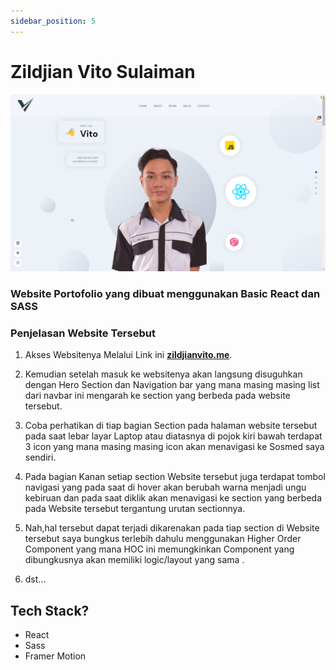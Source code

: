 ```yaml
---
sidebar_position: 5
---
```


# Zildjian Vito Sulaiman

[![Locale Dropdown1](./img/vito/websitevito-img.png)](http://zildjianvito.me)

### Website Portofolio yang dibuat menggunakan Basic **React** dan **SASS**

### Penjelasan Website Tersebut

1. Akses Websitenya Melalui Link ini **[zildjianvito.me](http://zildjianvito.me)**.

2. Kemudian setelah masuk ke websitenya akan langsung disuguhkan dengan Hero Section dan Navigation bar yang mana masing masing list dari navbar ini mengarah ke section yang berbeda pada website tersebut.

3. Coba perhatikan di tiap bagian Section pada halaman website tersebut pada saat lebar layar Laptop atau diatasnya di pojok kiri bawah terdapat 3 icon yang mana masing masing icon akan menavigasi ke Sosmed saya sendiri.

4. Pada bagian Kanan setiap section Website tersebut juga terdapat tombol navigasi yang pada saat di hover akan berubah warna menjadi ungu kebiruan dan pada saat diklik akan menavigasi ke section yang berbeda pada Website tersebut tergantung urutan sectionnya.

5. Nah,hal tersebut dapat terjadi dikarenakan pada tiap section di Website tersebut saya bungkus terlebih dahulu menggunakan Higher Order Component yang mana HOC ini memungkinkan Component yang dibungkusnya akan memiliki logic/layout yang sama .

6. dst...

## Tech Stack?

- React
- Sass
- Framer Motion
